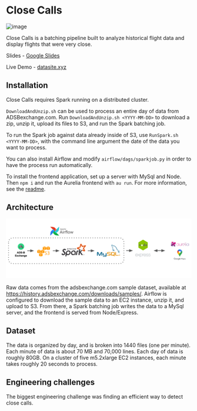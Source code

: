 # Close Calls

![image](close-calls-app/static/title.png)

Close Calls is a batching pipeline built to analyze historical flight data and display flights that were very close.

Slides - [Google Slides](https://docs.google.com/presentation/d/1HkhyJk-61REsz5vFL9xPAtWcW4X4OVPTBDgzpofDDgc/)

Live Demo - [datasite.xyz](datasite.xyz)

## Installation

Close Calls requires Spark running on a distributed cluster. 

`DownloadAndUnzip.sh` can be used to process an entire day of data from ADSBexchange.com. Run `DownloadAndUnzip.sh <YYYY-MM-DD>` to download a zip, unzip it, upload its files to S3, and run the Spark batching job. 

To run the Spark job against data already inside of S3, use `RunSpark.sh <YYYY-MM-DD>`, with the command line argument the date of the data you want to process. 

You can also install Airflow and modify `airflow/dags/sparkjob.py` in order to have the process run automatically. 

To install the frontend application, set up a server with MySql and Node. Then `npm i` and run the Aurelia frontend with `au run`. For more information, see the [readme](close-calls-app/README.md).

## Architecture

![image](close-calls-app/static/pipeline.png)

Raw data comes from the adsbexchange.com sample dataset, available at https://history.adsbexchange.com/downloads/samples/. Airflow is configured to download the sample data to an EC2 instance, unzip it, and upload to S3. From there, a Spark batching job writes the data to a MySql server, and the frontend is served from Node/Express.

## Dataset

The data is organized by day, and is broken into 1440 files (one per minute). Each minute of data is about 70 MB and 70,000 lines. Each day of data is roughly 80GB. On a cluster of five m5.2xlarge EC2 instances, each minute takes roughly 20 seconds to process. 

## Engineering challenges

The biggest engineering challenge was finding an efficient way to detect close calls. 
